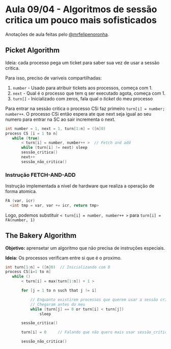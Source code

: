 # Aula 09/04 - Algoritmos de sessão critica um pouco mais sofisticados

Anotações de aula feitas pelo [@mrfelipenoronha](https://github.com/mrfelipenoronha).

## Picket Algorithm

Ideia: cada processo pega um ticket para saber sua vez de usar a sessão critica.

Para isso, preciso de variveis compartilhadas:

1. `number` - Usado para atribuir tickets aos processos, começa com 1.
2. `next` - Qual é o processo que tem q ser executado agota, começa com 1.
3. `turn[]` - Inicializado com zeros, fala qual o _ticket_ do meu processo

Para entrar na sessão critica o processo CSi faz primeiro `turn[i] = number; number++`.
O processo CSi então espera ate que next seja igual ao seu numero para entrar na SC ao sair incrementa o next.

```C
int number = 1, next = 1, turn[1:n] = ([n]0)
process CS [i = 1 to n]
   while (true)
       < turn[i] = number, number++ >  // Fetch and add
       while (turn[i] != next) sleep
       sessão_critica()
       next++
       sessão_não_critica()
```

### Instrução FETCH-AND-ADD

Instrução implementada a nivel de hardware que realiza a operação de forma atomica.

```C
FA (var, icr)
  <int tmp = var, var += icr, return tmp>
```

Logo, podemos substituir `< turn[i] = number, number++ >` para `turn[i] = FA(number, 1)`

## The Bakery Algorithm

**Objetivo:** aprensetar um algoritmo que não precisa de instruções especiais.

**Ideia:** Os processos verificam entre si que é o proximo.

```C
int turn[1:n] = ([n]0)  // Inicializando com 0
process CS[i=1 to n]
   while ()
       < turn[i] = max(turn[1:n]) + 1 >

       for [j = 1 to n such that j != i]

           // Enquanto existirem processos que querem usar a sessão critica que
           // Chegaram antes do meu
           while (turn[j] == 0 or turn[i] < turn[j])
               sleep

       sessão_critica()

       turn[i] = 0     // Falando que não quero mais usar sessão_critica

       sessão_não_critica()
```

